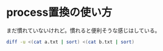 # process置換の使い方

まだ慣れていないけれど。慣れると便利そうな感じはしている。

```bash
diff -u <(cat a.txt | sort) <(cat b.txt | sort)
```
